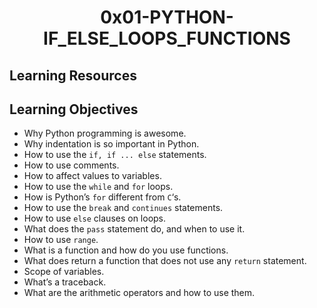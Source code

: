 <h1 align="center">0x01-PYTHON-IF_ELSE_LOOPS_FUNCTIONS</h1>

<h2>Learning Resources</h2>

<h2>Learning Objectives</h2>
<ul>
<li>Why Python programming is awesome.</li>
<li>Why indentation is so important in Python.</li>
<li>How to use the <code>if, if ... else</code> statements.</li>
<li>How to use comments.</li>
<li>How to affect values to variables.</li>
<li>How to use the <code>while</code> and <code>for</code> loops.</li>
<li>How is Python’s <code>for</code> different from <code>C</code>‘s.</li>
<li>How to use the <code>break</code> and <code>continues</code> statements.</li>
<li>How to use <code>else</code> clauses on loops.</li>
<li>What does the <code>pass</code> statement do, and when to use it.</li>
<li>How to use <code>range</code>.</li>
<li>What is a function and how do you use functions.</li>
<li>What does return a function that does not use any <code>return</code> statement.</li>
<li>Scope of variables.</li>
<li>What’s a traceback.</li>
<li>What are the arithmetic operators and how to use them.</li>
</ul>
